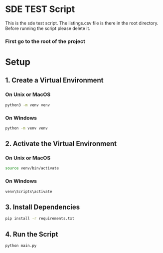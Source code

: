# SDE TEST Script

This is the sde test script. The listings.csv file is there in the root directory. Before running the script please delete it.
### First go to the root of the project
# Setup

## 1. Create a Virtual Environment

### On Unix or MacOS
```bash
python3 -m venv venv
```
### On Windows
```bash
python -m venv venv
```

## 2. Activate the Virtual Environment

### On Unix or MacOS

```bash
source venv/bin/activate
```

### On Windows
```bash
venv\Scripts\activate
```

## 3. Install Dependencies

```bash
pip install -r requirements.txt
```
## 4. Run the Script
```bash
python main.py
```
